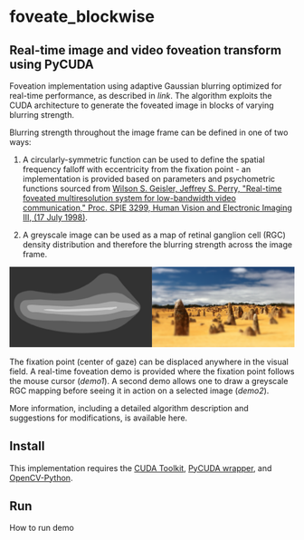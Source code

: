 # foveate_blockwise
## Real-time image and video foveation transform using PyCUDA 

Foveation implementation using adaptive Gaussian blurring optimized for real-time performance, as described in *link*. 
The algorithm exploits the CUDA architecture to generate the foveated image in blocks of varying blurring strength. 

Blurring strength throughout the image frame can be defined in one of two ways:

1. A circularly-symmetric function can be used to define the spatial frequency falloff with eccentricity from the fixation point - an implementation is provided based on parameters and psychometric functions sourced from [Wilson S. Geisler, Jeffrey S. Perry, "Real-time foveated multiresolution system for low-bandwidth video communication," Proc. SPIE 3299, Human Vision and Electronic Imaging III, (17 July 1998)](http://www.svi.cps.utexas.edu/spie1998.pdf).

2. A greyscale image can be used as a map of retinal ganglion cell (RGC) density distribution and therefore the blurring strength across the image frame. 

![map example](map_ex.png)

The fixation point (center of gaze) can be displaced anywhere in the visual field. A real-time foveation demo is provided where the fixation point follows the mouse cursor (*demo1*). A second demo allows one to draw a greyscale RGC mapping before seeing it in action on a selected image (*demo2*). 

More information, including a detailed algorithm description and suggestions for modifications, is available here.

## Install

This implementation requires the [CUDA Toolkit](https://developer.nvidia.com/cuda-toolkit), [PyCUDA wrapper](https://pypi.org/project/pycuda/), and [OpenCV-Python](https://docs.opencv.org/master/da/df6/tutorial_py_table_of_contents_setup.html).

## Run

How to run demo

